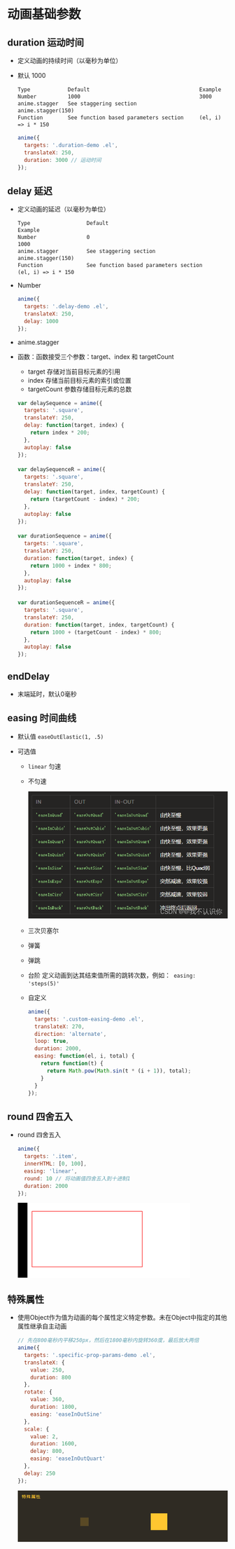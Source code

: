 # 动画基础参数

## duration 运动时间

+ 定义动画的持续时间（以毫秒为单位）
+ 默认 1000

  ```
  Type            Default                                   Example
  Number          1000                                      3000
  anime.stagger   See staggering section                    anime.stagger(150)
  Function        See function based parameters section     (el, i) => i * 150
  ```

  ```js
  anime({
    targets: '.duration-demo .el',
    translateX: 250,
    duration: 3000 // 运动时间
  });
  ```

## delay 延迟

+ 定义动画的延迟（以毫秒为单位）

  ```
  Type                  Default                                     Example
  Number                0                                           1000
  anime.stagger         See staggering section                      anime.stagger(150)
  Function              See function based parameters section       (el, i) => i * 150
  ```

+ Number

  ```js
  anime({
    targets: '.delay-demo .el',
    translateX: 250,
    delay: 1000
  });
  ```

+ anime.stagger

+ 函数：函数接受三个参数：target、index 和 targetCount

  + target 存储对当前目标元素的引用
  + index 存储当前目标元素的索引或位置
  + targetCount 参数存储目标元素的总数

  ```js
  var delaySequence = anime({
    targets: '.square',
    translateY: 250,
    delay: function(target, index) {
      return index * 200;
    },
    autoplay: false
  });

  var delaySequenceR = anime({
    targets: '.square',
    translateY: 250,
    delay: function(target, index, targetCount) {
      return (targetCount - index) * 200;
    },
    autoplay: false
  });

  var durationSequence = anime({
    targets: '.square',
    translateY: 250,
    duration: function(target, index) {
      return 1000 + index * 800;
    },
    autoplay: false
  });

  var durationSequenceR = anime({
    targets: '.square',
    translateY: 250,
    duration: function(target, index, targetCount) {
      return 1000 + (targetCount - index) * 800;
    },
    autoplay: false
  });
  ```


## endDelay

+  末端延时，默认0毫秒

## easing  时间曲线

+ 默认值 `easeOutElastic(1, .5)`

+ 可选值

  + `linear` 匀速
  + 不匀速

    ![alt text](images/动画基础参数之时间曲线不匀速.png)

  + 三次贝塞尔
  + 弹簧
  + 弹跳
  + 台阶 定义动画到达其结束值所需的跳转次数，例如：` easing: 'steps(5)'`
  + 自定义

    ```js
    anime({
      targets: '.custom-easing-demo .el',
      translateX: 270,
      direction: 'alternate',
      loop: true,
      duration: 2000,
      easing: function(el, i, total) {
        return function(t) {
          return Math.pow(Math.sin(t * (i + 1)), total);
        }
      }
    });
    ```

## round 四舍五入

+ round 四舍五入

  ```js
  anime({
    targets: '.item',
    innerHTML: [0, 100],
    easing: 'linear',
    round: 10 // 将动画值四舍五入到十进制1
    duration: 2000
  });
  ```

  ![alt text](images/动画基础参数之round.gif)

## 特殊属性

+ 使用Object作为值为动画的每个属性定义特定参数。未在Object中指定的其他属性继承自主动画

  ```js
  // 先在800毫秒内平移250px，然后在1800毫秒内旋转360度，最后放大两倍
  anime({
    targets: '.specific-prop-params-demo .el',
    translateX: {
      value: 250,
      duration: 800
    },
    rotate: {
      value: 360,
      duration: 1800,
      easing: 'easeInOutSine'
    },
    scale: {
      value: 2,
      duration: 1600,
      delay: 800,
      easing: 'easeInOutQuart'
    },
    delay: 250
  });
  ```

  ![alt text](images/动画基础参数之特殊属性.gif)
